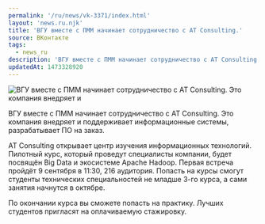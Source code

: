 ```yaml
---
permalink: '/ru/news/vk-3371/index.html'
layout: 'news.ru.njk'
title: 'ВГУ вместе с ПММ начинает сотрудничество с AT Consulting.'
source: ВКонтакте
tags:
  - news_ru
description: 'ВГУ вместе с ПММ начинает сотрудничество с AT Consulting.'
updatedAt: 1473328920
---
```

![ВГУ вместе с ПММ начинает сотрудничество с AT Consulting. Это компания внедряет и](https://sun9-73.userapi.com/impf/c637422/v637422195/9e67/ahJnX1IrO0g.jpg?size=1280x713&quality=96&sign=620ce0292da41d99edc5cba720241079&c_uniq_tag=SlvO2FYcsctI_pP4mH3yuxcvQ8igE5yZbBaRz0acLfo&type=album)

ВГУ вместе с ПММ начинает сотрудничество с AT Consulting. Это компания внедряет и поддерживает информационные системы, разрабатывает ПО на заказ.

AT Consulting открывает центр изучения информационных технологий. Пилотный курс, который проведут специалисты компании, будет посвящён Big Data и экосистеме Apache Hadoop. Первая встреча пройдёт 9 сентября в 11:30, 216 аудитория. Попасть на курсы смогут студенты технических специальностей не младше 3-го курса, а сами занятия начнутся в октябре.

По окончании курса вы сможете попасть на практику. Лучших студентов пригласят на оплачиваемую стажировку.
